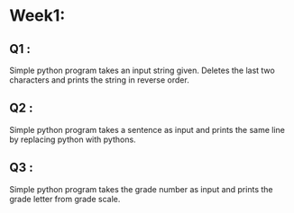 # Week1:
## Q1 : 
Simple python program takes an input string given. Deletes the last two characters and prints the string in reverse order.
## Q2 : 
Simple python program takes a sentence as input and prints the same line by replacing python with pythons.
## Q3 : 
Simple python program takes the grade number as input and prints the grade letter from grade scale.